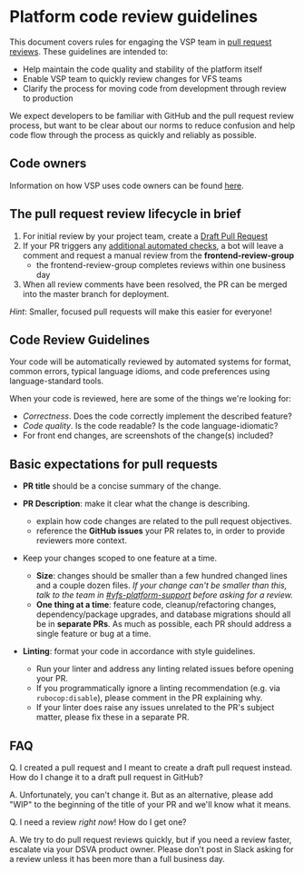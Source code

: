 # Platform code review guidelines

This document covers rules for engaging the VSP team in [pull request reviews](https://help.github.com/en/articles/about-pull-request-reviews). These guidelines are intended to:

* Help maintain the code quality and stability of the platform itself
* Enable VSP team to quickly review changes for VFS teams
* Clarify the process for moving code from development through review to production

We expect developers to be familiar with GitHub and the pull request review process, but want to be clear about our norms to reduce confusion and help code flow through the process as quickly and reliably as possible.

## Code owners 

Information on how VSP uses code owners can be found [here](code-owners.md).

## The pull request review lifecycle in brief

1. For initial review by your project team, create a [Draft Pull Request](https://github.blog/2019-02-14-introducing-draft-pull-requests/)
2. If your PR triggers any [additional automated checks](./manual-review-triggers.md), a bot will leave a comment and request a manual review from the **frontend-review-group**
    - the frontend-review-group completes reviews within one business day 
3. When all review comments have been resolved, the PR can be merged into the master branch for deployment.

*Hint*: Smaller, focused pull requests will make this easier for everyone!

## Code Review Guidelines

Your code will be automatically reviewed by automated systems for format, common errors, typical
language idioms, and code preferences using language-standard tools. 

When your code is reviewed, here are some of the things we're looking for:

* *Correctness*. Does the code correctly implement the described feature?
* *Code quality*. Is the code readable? Is the code language-idiomatic?
* For front end changes, are screenshots of the change(s) included?


## Basic expectations for pull requests

* **PR title** should be a concise summary of the change.

* **PR Description**: make it clear what the change is describing.
    * explain how code changes are related to the pull request objectives.
    * reference the **GitHub issues** your PR relates to, in order to provide reviewers more context.

* Keep your changes scoped to one feature at a time.
    * **Size**: changes should be smaller than a few hundred changed lines and a couple dozen files. *If your change can't be smaller than this, talk to the team in [#vfs-platform-support](https://dsva.slack.com/channels/vfs-platform-support) before asking for a review.*
    * **One thing at a time**: feature code, cleanup/refactoring changes, dependency/package upgrades, and database migrations should all be in **separate PRs**. As much as possible, each PR should address a single feature or bug at a time.

* **Linting**: format your code in accordance with style guidelines.
    * Run your linter and address any linting related issues before opening your PR.
    * If you programmatically ignore a linting recommendation (e.g. via `rubocop:disable`), please comment in the PR explaining why.
    * If your linter does raise any issues unrelated to the PR's subject matter, please fix these in a separate PR.

## FAQ

Q. I created a pull request and I meant to create a draft pull request instead. How do I change it to a draft pull request in GitHub?

A.  Unfortunately, you can't change it. But as an alternative, please add "WIP" to the beginning of the title of your PR and we'll know what it means.

Q. I need a review *right now*! How do I get one?

A. We try to do pull request reviews quickly, but if you need a review faster, escalate via your DSVA product owner. Please don't post in Slack asking for a review unless it has been more than a full business day.
